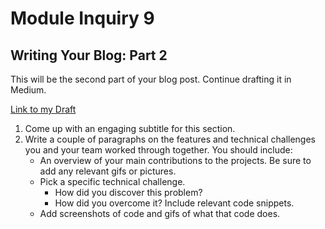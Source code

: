 # Module Inquiry 9

## Writing Your Blog: Part 2

This will be the second part of your blog post. Continue drafting it in Medium.

[Link to my Draft](https://medium.com/@davidzilla27/adding-city-images-to-your-react-app-14c937df2db2)

1. Come up with an engaging subtitle for this section.
2. Write a couple of paragraphs on the features and technical challenges you and your team worked through together. You should include:
    - An overview of your main contributions to the projects. Be sure to add any relevant gifs or pictures.
    - Pick a specific technical challenge.
        - How did you discover this problem?
        - How did you overcome it? Include relevant code snippets.
    - Add screenshots of code and gifs of what that code does.
  
